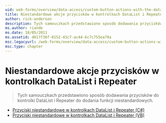 ```yaml
---
uid: web-forms/overview/data-access/custom-button-actions-with-the-datalist-and-repeater/index
title: Niestandardowe akcje przycisków w kontrolkach DataList i Repeater | Dokumentacja firmy Microsoft
author: rick-anderson
description: Tych samouczkach przedstawiono sposób dodawania przycisków do kontrolki DataList i Repeater do dodania funkcji niestandardowych.
ms.author: riande
ms.date: 10/05/2011
ms.assetid: d017f36f-0152-43c7-ac44-6c7c755ea79a
msc.legacyurl: /web-forms/overview/data-access/custom-button-actions-with-the-datalist-and-repeater
msc.type: chapter
---
```

<a name="custom-button-actions-with-the-datalist-and-repeater"></a>Niestandardowe akcje przycisków w kontrolkach DataList i Repeater
====================
> Tych samouczkach przedstawiono sposób dodawania przycisków do kontrolki DataList i Repeater do dodania funkcji niestandardowych.


- [Przyciski niestandardowe w kontrolkach DataList i Repeater (C#)](custom-buttons-in-the-datalist-and-repeater-cs.md)
- [Przyciski niestandardowe w kontrolkach DataList i Repeater (VB)](custom-buttons-in-the-datalist-and-repeater-vb.md)
